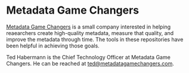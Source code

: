 # Metadata Game Changers
[Metadata Game Changers](https://metadatagamechangers.com) is a small company interested in helping reaearchers create high-quality metadata, 
measure that quality, and improve the metadata through time. The tools in these repositories have been helpful in achieving those goals.

Ted Habermann is the Chief Technology Officer at Metadata Game Changers. He can be reached at ted@metadatagamechangers.com.
<!---
MetadataGameChanger/MetadataGameChanger is a ✨ special ✨ repository because its `README.md` (this file) appears on your GitHub profile.
You can click the Preview link to take a look at your changes.
--->
